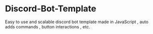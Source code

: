 # Discord-Bot-Template
Easy to use and scalable discord bot template made in JavaScript , auto adds commands , button interactions , etc. 
